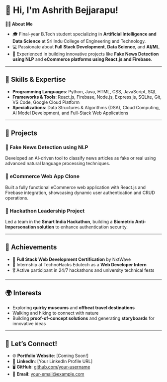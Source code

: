 # 👋 Hi, I'm Ashrith Bejjarapu!

**👨‍💻 About Me**  
- 🎓 Final-year B.Tech student specializing in **Artificial Intelligence and Data Science** at Sri Indu College of Engineering and Technology.  
- 💻 Passionate about **Full Stack Development**, **Data Science**, and **AI/ML**.  
- 🌟 Experienced in building innovative projects like **Fake News Detection using NLP** and **eCommerce platforms using React.js and Firebase**.  

---

## 🚀 Skills & Expertise  
- **Programming Languages**: Python, Java, HTML, CSS, JavaScript, SQL  
- **Frameworks & Tools**: React.js, Firebase, Node.js, Express.js, SQLite, Git, VS Code, Google Cloud Platform  
- **Specializations**: Data Structures & Algorithms (DSA), Cloud Computing, AI Model Development, and Full-Stack Web Applications  

---

## 💼 Projects  
### 🔹 **Fake News Detection using NLP**  
Developed an AI-driven tool to classify news articles as fake or real using advanced natural language processing techniques.  

### 🔹 **eCommerce Web App Clone**  
Built a fully functional eCommerce web application with React.js and Firebase integration, showcasing dynamic user authentication and CRUD operations.  

### 🔹 **Hackathon Leadership Project**  
Led a team in the **Smart India Hackathon**, building a **Biometric Anti-Impersonation solution** to enhance authentication security.  

---

## 🌟 Achievements  
- 📜 **Full Stack Web Development Certification** by NxtWave  
- 🏅 Internship at TechnoHacks Edutech as a **Web Developer Intern**  
- 🎖 Active participant in 24/7 hackathons and university technical fests  

---

## 🌍 Interests  
- Exploring **quirky museums** and **offbeat travel destinations**  
- Walking and hiking to connect with nature  
- Building **proof-of-concept solutions** and generating **storyboards** for innovative ideas  

---

## 🤝 Let’s Connect!  
- 🌐 **Portfolio Website**: [Coming Soon!]  
- 💼 **LinkedIn**: [Your LinkedIn Profile URL]  
- 🖥 **GitHub**: [github.com/your-username](https://github.com/your-username)  
- 📧 **Email**: [your-email@example.com](mailto:your-email@example.com)  

